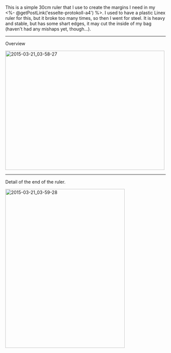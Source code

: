 This is a simple 30cm ruler that I use to create the margins I need in my <%- @getPostLink('esselte-protokoll-a4') %>. I used to have a plastic Linex ruler for this, but it broke too many times, so then I went for steel. It is heavy and stable, but has some shart edges, it may cut the inside of my bag (haven't had any mishaps yet, though...).

---
Overview

<a href="https://www.flickr.com/photos/131463957@N06/16262856393" title="2015-03-21_03-58-27 by Silent Norwegian, on Flickr"><img src="https://farm9.staticflickr.com/8712/16262856393_4fe8dbd05c.jpg" width="500" height="375" alt="2015-03-21_03-58-27"></a>

---
Detail of the end of the ruler.

<a href="https://www.flickr.com/photos/131463957@N06/16675523807" title="2015-03-21_03-59-28 by Silent Norwegian, on Flickr"><img src="https://farm9.staticflickr.com/8713/16675523807_3324deffe1.jpg" width="375" height="500" alt="2015-03-21_03-59-28"></a>
